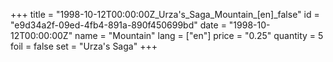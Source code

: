 +++
title = "1998-10-12T00:00:00Z_Urza's_Saga_Mountain_[en]_false"
id = "e9d34a2f-09ed-4fb4-891a-890f450699bd"
date = "1998-10-12T00:00:00Z"
name = "Mountain"
lang = ["en"]
price = "0.25"
quantity = 5
foil = false
set = "Urza's Saga"
+++
